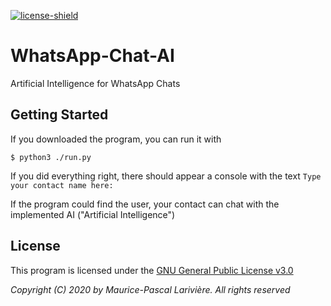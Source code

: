 [license-shield]: https://img.shields.io/badge/License-GPL3.0-green.svg
[license]: https://github.com/MauricePascal/WhatsApp-Chat-AI/tree/main/LICENSE

[ ![license-shield][] ][license]
# WhatsApp-Chat-AI
Artificial Intelligence for WhatsApp Chats

## Getting Started
If you downloaded the program, you can run it with
```
$ python3 ./run.py
```
If you did everything right, there should appear a console with the text ```Type your contact name here: ```

If the program could find the user, your contact can chat with the implemented AI ("Artificial Intelligence")

## License
This program is licensed under the [GNU General Public License v3.0][license]

_Copyright (C) 2020 by Maurice-Pascal Larivière. All rights reserved_
